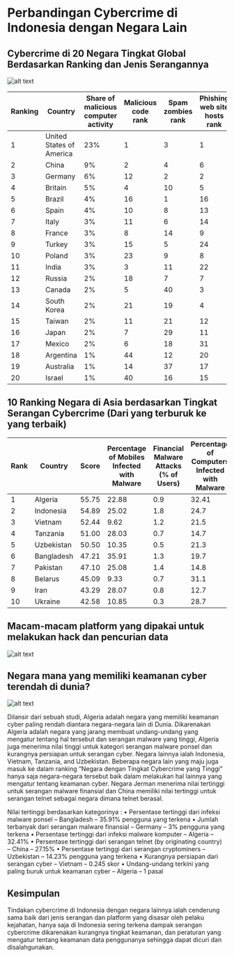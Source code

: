 # Perbandingan Cybercrime di Indonesia dengan Negara Lain

## Cybercrime di 20 Negara Tingkat Global Berdasarkan Ranking dan Jenis Serangannya

![alt text](https://github.com/MuhamadDirga/image/blob/master/Cybercrime-Top-20-Countries.jpg?raw=true "CyberCrime Top 20 Countries")

| Ranking | Country                  | Share of malicious computer activity | Malicious code rank | Spam zombies rank | Phishing web site hosts rank | Bot rank | Attack origin rank |
|---------|--------------------------|--------------------------------------|---------------------|-------------------|------------------------------|----------|--------------------|
| 1       | United States of America | 23%                                  | 1                   | 3                 | 1                            | 2        | 1                  |
| 2       | China                    | 9%                                   | 2                   | 4                 | 6                            | 1        | 2                  |
| 3       | Germany                  | 6%                                   | 12                  | 2                 | 2                            | 4        | 4                  |
| 4       | Britain                  | 5%                                   | 4                   | 10                | 5                            | 9        | 3                  |
| 5       | Brazil                   | 4%                                   | 16                  | 1                 | 16                           | 5        | 9                  |
| 6       | Spain                    | 4%                                   | 10                  | 8                 | 13                           | 3        | 6                  |
| 7       | Italy                    | 3%                                   | 11                  | 6                 | 14                           | 6        | 8                  |
| 8       | France                   | 3%                                   | 8                   | 14                | 9                            | 10       | 5                  |
| 9       | Turkey                   | 3%                                   | 15                  | 5                 | 24                           | 8        | 12                 |
| 10      | Poland                   | 3%                                   | 23                  | 9                 | 8                            | 7        | 17                 |
| 11      | India                    | 3%                                   | 3                   | 11                | 22                           | 20       | 19                 |
| 12      | Russia                   | 2%                                   | 18                  | 7                 | 7                            | 17       | 14                 |
| 13      | Canada                   | 2%                                   | 5                   | 40                | 3                            | 14       | 10                 |
| 14      | South Korea              | 2%                                   | 21                  | 19                | 4                            | 15       | 7                  |
| 15      | Taiwan                   | 2%                                   | 11                  | 21                | 12                           | 11       | 15                 |
| 16      | Japan                    | 2%                                   | 7                   | 29                | 11                           | 22       | 11                 |
| 17      | Mexico                   | 2%                                   | 6                   | 18                | 31                           | 21       | 16                 |
| 18      | Argentina                | 1%                                   | 44                  | 12                | 20                           | 12       | 18                 |
| 19      | Australia                | 1%                                   | 14                  | 37                | 17                           | 27       | 13                 |
| 20      | Israel                   | 1%                                   | 40                  | 16                | 15                           | 16       | 22                 |

## 10 Ranking Negara di Asia berdasarkan Tingkat Serangan Cybercrime (Dari yang terburuk ke yang terbaik)

| Rank | Country    | Score | Percentage of Mobiles Infected with Malware | Financial Malware Attacks (% of Users) | Percentage of Computers Infected with Malware | Percentage of Telnet Attacks by Originating Country (IoT) | Percentage of Attacks by Cryptominers | Best Prepared for Cyberattacks | Most Up-to-Date Legislation |
|------|------------|-------|---------------------------------------------|----------------------------------------|-----------------------------------------------|-----------------------------------------------------------|---------------------------------------|--------------------------------|-----------------------------|
| 1    | Algeria    | 55.75 | 22.88                                       | 0.9                                    | 32.41                                         | 0.01                                                      | 5.14                                  | 0.432                          | 1                           |
| 2    | Indonesia  | 54.89 | 25.02                                       | 1.8                                    | 24.7                                          | 1.51                                                      | 8.8                                   | 0.424                          | 4                           |
| 3    | Vietnam    | 52.44 | 9.62                                        | 1.2                                    | 21.5                                          | 1.73                                                      | 8.96                                  | 0.245                          | 2                           |
| 4    | Tanzania   | 51.00 | 28.03                                       | 0.7                                    | 14.7                                          | 0.04                                                      | 7.51                                  | 0.317                          | 1.5                         |
| 5    | Uzbekistan | 50.50 | 10.35                                       | 0.5                                    | 21.3                                          | 0.01                                                      | 14.23                                 | 0.277                          | 3                           |
| 6    | Bangladesh | 47.21 | 35.91                                       | 1.3                                    | 19.7                                          | 0.38                                                      | 3.71                                  | 0.524                          | 3.5                         |
| 7    | Pakistan   | 47.10 | 25.08                                       | 1.4                                    | 14.8                                          | 0.4                                                       | 6.07                                  | 0.447                          | 2.5                         |
| 8    | Belarus    | 45.09 | 9.33                                        | 0.7                                    | 31.1                                          | 0.04                                                      | 9.73                                  | 0.592                          | 3                           |
| 9    | Iran       | 43.29 | 28.07                                       | 0.8                                    | 12.7                                          | 1.71                                                      | 4.51                                  | 0.494                          | 2                           |
| 10   | Ukraine    | 42.58 | 10.85                                       | 0.3                                    | 28.7                                          | 1.17                                                      | 7.6                                   | 0.501                          | 3                           |

## Macam-macam platform yang dipakai untuk melakukan hack dan pencurian data

![alt text](https://github.com/MuhamadDirga/image/blob/master/existing-platforms-as-a-source-for-data-theft-and-hacks.jpg?raw=true "existing platforms as a source for data theft and hacks")

## Negara mana yang memiliki keamanan cyber terendah di dunia?

![alt text](https://github.com/MuhamadDirga/image/blob/master/cyber-security-ranking.jpg?raw=true "existing platforms as a source for data theft and hacks")

Dilansir dari sebuah studi, Algeria adalah negara yang memiliki keamanan cyber paling rendah diantara negara-negara lain di Dunia.
Dikarenakan Algeria adalah negara yang jarang membuat undang-undang yang mengatur tentang hal tersebut dan serangan malware yang tinggi, Algeria juga menerima  nilai tinggi untuk kategori serangan malware ponsel dan kurangnya persiapan untuk serangan cyber.
Negara lainnya ialah Indonesia, Vietnam, Tanzania, and Uzbekistan.
Beberapa negara lain yang maju juga masuk ke dalam ranking “Negara dengan Tingkat Cybercrime yang Tinggi” hanya saja negara-negara tersebut baik dalam melakukan hal lainnya yang mengatur tentang keamanan cyber.
Negara Jerman menerima nilai tertinggi untuk serangan malware finansial dan China memiliki nilai tertinggi untuk serangan telnet sebagai negara dimana telnet berasal.

Nilai tertinggi berdasarkan kategorinya :
•	Persentase tertinggi dari infeksi malware ponsel – Bangladesh – 35.91% pengguna yang terkena
•	Jumlah terbanyak dari serangan malware finansial – Germany – 3% pengguna yang terkena
•	Persentase tertinggi dari infeksi malware komputer – Algeria – 32.41%
•	Persentase tertinggi dari serangan telnet (by originating country) – China – 27.15%
•	Persentase tertinggi dari serangan cryptominers – Uzbekistan – 14.23% pengguna yang terkena
•	Kurangnya persiapan dari serangan cyber – Vietnam – 0.245 skor
•	Undang-undang terkini yang paling buruk untuk keamanan cyber – Algeria – 1 pasal

## Kesimpulan
Tindakan cybercrime di Indonesia dengan negara lainnya ialah cenderung sama baik dari jenis serangan dan platform yang disasar oleh pelaku kejahatan, hanya saja di Indonesia sering terkena dampak serangan cybercrime dikarenakan kurangnya tingkat keamanan, dan peraturan yang mengatur tentang keamanan data penggunanya sehingga dapat dicuri dan disalahgunakan.

